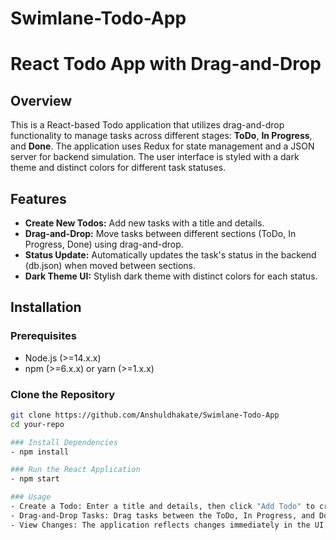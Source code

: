 # Swimlane-Todo-App
# React Todo App with Drag-and-Drop

## Overview

This is a React-based Todo application that utilizes drag-and-drop functionality to manage tasks across different stages: **ToDo**, **In Progress**, and **Done**. The application uses Redux for state management and a JSON server for backend simulation. The user interface is styled with a dark theme and distinct colors for different task statuses.

## Features

- **Create New Todos:** Add new tasks with a title and details.
- **Drag-and-Drop:** Move tasks between different sections (ToDo, In Progress, Done) using drag-and-drop.
- **Status Update:** Automatically updates the task's status in the backend (db.json) when moved between sections.
- **Dark Theme UI:** Stylish dark theme with distinct colors for each status.

## Installation

### Prerequisites

- Node.js (>=14.x.x)
- npm (>=6.x.x) or yarn (>=1.x.x)

### Clone the Repository

```bash
git clone https://github.com/Anshuldhakate/Swimlane-Todo-App
cd your-repo

### Install Dependencies
- npm install

### Run the React Application
- npm start

### Usage
- Create a Todo: Enter a title and details, then click "Add Todo" to create a new task.
- Drag-and-Drop Tasks: Drag tasks between the ToDo, In Progress, and Done sections.
- View Changes: The application reflects changes immediately in the UI, and updates are saved to db.json.
